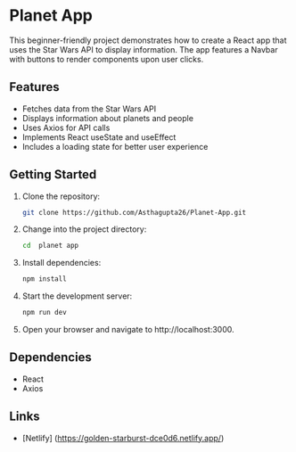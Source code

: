 # Planet App 

This beginner-friendly project demonstrates how to create a React app that uses the Star Wars API to display information. The app features a Navbar with buttons to render components upon user clicks.

## Features

- Fetches data from the Star Wars API
- Displays information about planets and people
- Uses Axios for API calls
- Implements React useState and useEffect
- Includes a loading state for better user experience

## Getting Started

1. Clone the repository:

    ```bash
    git clone https://github.com/Asthagupta26/Planet-App.git
    ```

2. Change into the project directory:

    ```bash
    cd  planet app
    ```

3. Install dependencies:

    ```bash
    npm install
    ```

4. Start the development server:

    ```bash
    npm run dev
    ```

5. Open your browser and navigate to http://localhost:3000.

## Dependencies

- React
- Axios

## Links

- [Netlify] (https://golden-starburst-dce0d6.netlify.app/)


